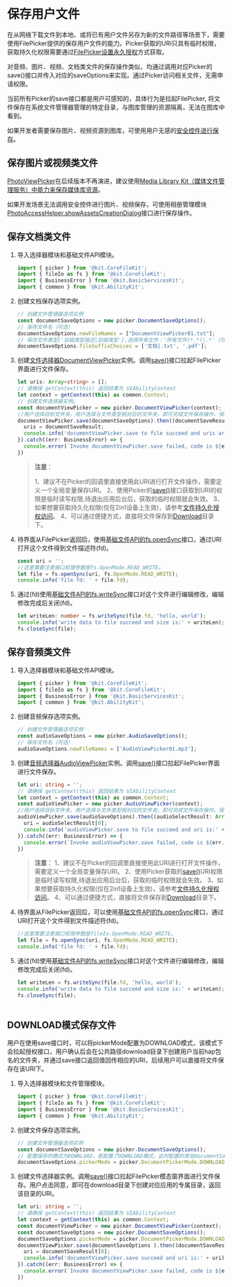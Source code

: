 # 保存用户文件

在从网络下载文件到本地、或将已有用户文件另存为新的文件路径等场景下，需要使用FilePicker提供的保存用户文件的能力。Picker获取的URI只具有临时权限，获取持久化权限需要通过[FilePicker设置永久授权](file-persistPermission.md#通过picker获取临时授权并进行授权持久化)方式获取。

对音频、图片、视频、文档类文件的保存操作类似，均通过调用对应Picker的save()接口并传入对应的saveOptions来实现。通过Picker访问相关文件，无需申请权限。

当前所有Picker的save接口都是用户可感知的，具体行为是拉起FilePicker, 将文件保存在系统文件管理器管理的特定目录，与图库管理的资源隔离，无法在图库中看到。

如果开发者需要保存图片、视频资源到图库，可使用用户无感的[安全控件进行保存](../media/medialibrary/photoAccessHelper-savebutton.md)。

## 保存图片或视频类文件

[PhotoViewPicker](../reference/apis-core-file-kit/js-apis-file-picker.md#photoviewpicker)在后续版本不再演进，建议使用[Media Library Kit（媒体文件管理服务）中能力来保存媒体库资源](../media/medialibrary/photoAccessHelper-savebutton.md)。

如果开发场景无法调用安全控件进行图片、视频保存，可使用相册管理模块[PhotoAccessHelper.showAssetsCreationDialog](../reference/apis-media-library-kit/js-apis-photoAccessHelper.md#showassetscreationdialog12)接口进行保存操作。

## 保存文档类文件

1. 导入选择器模块和基础文件API模块。

   ```ts
   import { picker } from '@kit.CoreFileKit';
   import { fileIo as fs } from '@kit.CoreFileKit';
   import { BusinessError } from '@kit.BasicServicesKit';
   import { common } from '@kit.AbilityKit';
   ```

2. 创建文档保存选项实例。

   ```ts
   // 创建文件管理器选项实例
   const documentSaveOptions = new picker.DocumentSaveOptions();
   // 保存文件名（可选） 
   documentSaveOptions.newFileNames = ["DocumentViewPicker01.txt"];
   // 保存文件类型['后缀类型描述|后缀类型'],选择所有文件：'所有文件(*.*)|.*'（可选） ，如果选择项存在多个后缀，默认选择第一个。
   documentSaveOptions.fileSuffixChoices = ['文档|.txt', '.pdf']; 
   ```

3. 创建[文件选择器DocumentViewPicker](../reference/apis-core-file-kit/js-apis-file-picker.md#constructor12)实例。调用[save()](../reference/apis-core-file-kit/js-apis-file-picker.md#save)接口拉起FilePicker界面进行文件保存。

   ```ts
   let uris: Array<string> = [];
   // 请确保 getContext(this) 返回结果为 UIAbilityContext
   let context = getContext(this) as common.Context;
   // 创建文件选择器实例。
   const documentViewPicker = new picker.DocumentViewPicker(context);
   //用户选择目标文件夹，用户选择与文件类型相对应的文件夹，即可完成文件保存操作。保存成功后，返回保存文档的URI。
   documentViewPicker.save(documentSaveOptions).then((documentSaveResult: Array<string>) => {
     uris = documentSaveResult;
     console.info('documentViewPicker.save to file succeed and uris are:' + uris);
   }).catch((err: BusinessError) => {
     console.error(`Invoke documentViewPicker.save failed, code is ${err.code}, message is ${err.message}`);
   })
   ```

   > **注意**：
   >
   > 1、建议不在Picker的回调里直接使用此URI进行打开文件操作，需要定义一个全局变量保存URI。
   > 2、使用Picker的[save()](../reference/apis-core-file-kit/js-apis-file-picker.md#save)接口获取到URI的权限是临时读写权限,待退出应用后台后，获取的临时权限就会失效。
   > 3、如果想要获取持久化权限(仅在2in1设备上生效)，请参考[文件持久化授权访问](file-persistPermission.md#通过picker获取临时授权并进行授权持久化)。
   > 4、可以通过便捷方式，直接将文件保存到[Download](#download模式保存文件)目录下。

4. 待界面从FilePicker返回后，使用[基础文件API的fs.openSync](../reference/apis-core-file-kit/js-apis-file-fs.md#fsopensync)接口，通过URI打开这个文件得到文件描述符(fd)。

   ```ts
   const uri = '';
   //这里需要注意接口权限参数是fs.OpenMode.READ_WRITE。
   let file = fs.openSync(uri, fs.OpenMode.READ_WRITE);
   console.info('file fd: ' + file.fd);
   ```

5. 通过(fd)使用[基础文件API的fs.writeSync](../reference/apis-core-file-kit/js-apis-file-fs.md#writesync)接口对这个文件进行编辑修改，编辑修改完成后关闭(fd)。

   ```ts
   let writeLen: number = fs.writeSync(file.fd, 'hello, world');
   console.info('write data to file succeed and size is:' + writeLen);
   fs.closeSync(file);
   ```

## 保存音频类文件

1. 导入选择器模块和基础文件API模块。

   ```ts
   import { picker } from '@kit.CoreFileKit';
   import { fileIo as fs } from '@kit.CoreFileKit';
   import { BusinessError } from '@kit.BasicServicesKit';
   import { common } from '@kit.AbilityKit';
   ```

2. 创建音频保存选项实例。

   ```ts
   // 创建文件管理器选项实例
   const audioSaveOptions = new picker.AudioSaveOptions();
   // 保存文件名（可选） 
   audioSaveOptions.newFileNames = ['AudioViewPicker01.mp3']; 
   ```

3. 创建[音频选择器AudioViewPicker](../reference/apis-core-file-kit/js-apis-file-picker.md#audioviewpicker)实例。调用[save()](../reference/apis-core-file-kit/js-apis-file-picker.md#save-5)接口拉起FilePicker界面进行文件保存。

   ```ts
   let uri: string = '';
   // 请确保 getContext(this) 返回结果为 UIAbilityContext
   let context = getContext(this) as common.Context; 
   const audioViewPicker = new picker.AudioViewPicker(context);
   //用户选择目标文件夹，用户选择与文件类型相对应的文件夹，即可完成文件保存操作。保存成功后，返回保存文档的uri。
   audioViewPicker.save(audioSaveOptions).then((audioSelectResult: Array<string>) => {
     uri = audioSelectResult[0];
     console.info('audioViewPicker.save to file succeed and uri is:' + uri);
   }).catch((err: BusinessError) => {
     console.error(`Invoke audioViewPicker.save failed, code is ${err.code}, message is ${err.message}`);
   })
   ```

   > **注意**：
   > 1、建议不在Picker的回调里直接使用此URI进行打开文件操作，需要定义一个全局变量保存URI。
   > 2、使用Picker获取的[save()](../reference/apis-core-file-kit/js-apis-file-picker.md#save-3)URI权限是临时读写权限,待退出应用后台后，获取的临时权限就会失效。
   > 3、如果想要获取持久化权限(仅在2in1设备上生效)，请参考[文件持久化授权访问](file-persistPermission.md#通过picker获取临时授权并进行授权持久化)。
   > 4、可以通过便捷方式，直接将文件保存到[Download](#download模式保存文件)目录下。

4. 待界面从FilePicker返回后，可以使用[基础文件API的fs.openSync](../reference/apis-core-file-kit/js-apis-file-fs.md#fsopensync)接口，通过URI打开这个文件得到文件描述符(fd)。

   ```ts
   //这里需要注意接口权限参数是fileIo.OpenMode.READ_WRITE。
   let file = fs.openSync(uri, fs.OpenMode.READ_WRITE);
   console.info('file fd: ' + file.fd);
   ```

5. 通过(fd)使用[基础文件API的fs.writeSync](../reference/apis-core-file-kit/js-apis-file-fs.md#writesync)接口对这个文件进行编辑修改，编辑修改完成后关闭(fd)。

   ```ts
   let writeLen = fs.writeSync(file.fd, 'hello, world');
   console.info('write data to file succeed and size is:' + writeLen);
   fs.closeSync(file);
 
   ```

## DOWNLOAD模式保存文件

用户在使用save接口时，可以将pickerMode配置为DOWNLOAD模式，该模式下会拉起授权接口，用户确认后会在公共路径download目录下创建用户当前hap包名的文件夹，并通过save接口返回值回传相应的URI，后续用户可以直接将文件保存在该URI下。

1. 导入选择器模块和文件管理模块。

   ```ts
   import { picker } from '@kit.CoreFileKit';
   import { fileIo as fs } from '@kit.CoreFileKit';
   import { BusinessError } from '@kit.BasicServicesKit';
   import { common } from '@kit.AbilityKit';
   ```

2. 创建文件保存选项实例。

   ```ts
   // 创建文件管理器选项实例
   const documentSaveOptions = new picker.DocumentSaveOptions();
   // 配置保存的模式为DOWNLOAD，若配置了DOWNLOAD模式，此时配置的其他documentSaveOptions参数将不会生效。
   documentSaveOptions.pickerMode = picker.DocumentPickerMode.DOWNLOAD; 
   ```

3. 创建文件选择器实例。调用[save()](../reference/apis-core-file-kit/js-apis-file-picker.md#save-1)接口拉起FilePicker模态窗界面进行文件保存。用户点击同意，即可在download目录下创建对应应用的专属目录，返回该目录的URI。

   ```ts
   let uri: string = '';
   // 请确保 getContext(this) 返回结果为 UIAbilityContext
   let context = getContext(this) as common.Context; 
   const documentViewPicker = new picker.DocumentViewPicker(context);
   const documentSaveOptions = new picker.DocumentSaveOptions();
   documentSaveOptions.pickerMode = picker.DocumentPickerMode.DOWNLOAD;
   documentViewPicker.save(documentSaveOptions ).then((documentSaveResult: Array<string>) => {
     uri = documentSaveResult[0];
     console.info('documentViewPicker.save succeed and uri is:' + uri);
   }).catch((err: BusinessError) => {
     console.error(`Invoke documentViewPicker.save failed, code is ${err.code}, message is ${err.message}`);
   })
   ```
